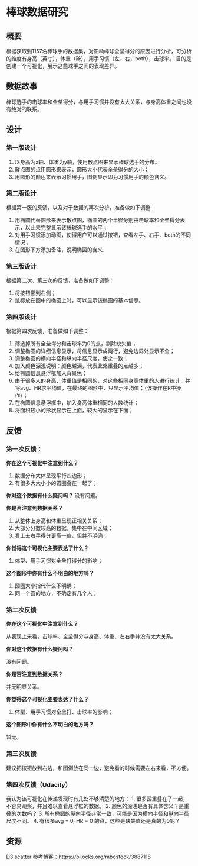 # 棒球数据研究

## 概要

根据获取到1157名棒球手的数据集，对影响棒球全垒得分的原因进行分析，可分析的维度有身高（英寸），体重（磅），用手习惯（左、右，both），击球率。
目的是创建一个可视化，展示这些球手之间的表现差异。

## 数据故事
棒球选手的击球率和全垒得分，与用手习惯并没有太大关系，与身高体重之间也没有绝对的联系。

## 设计

### 第一版设计

1. 以身高为x轴、体重为y轴，使用散点图来显示棒球选手的分布。
2. 散点图的点用圆形来表示，圆形大小代表全垒得分的大小；
3. 用圆形的颜色来表示习惯用手，图例显示即为习惯用手的颜色含义。


### 第二版设计

根据第一版的反馈，以及对于数据的再次分析，准备做如下调整：

1. 用椭圆代替圆形来表示散点图，椭圆的两个半径分别由击球率和全垒得分表示，以此来完整显示该棒球选手的水平；
2. 对用手习惯添加动画，使得用户可以通过按钮，查看左手、右手、both的不同情况；
3. 在图形下方添加备注，说明椭圆的含义.

### 第三版设计

根据第二次、第三次的反馈，准备做如下调整：

1. 将按钮挪到右侧；
2. 鼠标放在图中的椭圆上时，可以显示该椭圆的基本信息。

### 第四版设计

根据第四次反馈，准备做如下调整：

1. 筛选掉所有全垒得分和击球率为0的点，剔除缺失值；
2. 调整椭圆的详细信息显示，将信息显示成两行，避免边界处显示不全；
3. 调整椭圆的横向半径和纵向半径尺度，使之一致；
4. 加入颜色深浅说明：颜色越深，代表此处重叠的点越多；
5. 给椭圆信息悬浮框加入背景色；
6. 由于很多人的身高、体重值是相同的，对这些相同身高体重的人进行统计，并将avg、HR求平均值，在最终的图形中，只显示平均值；（该操作在R中操作）；
7. 在椭圆信息悬浮框中，加入身高体重相同的人数统计；
8. 将面积较小的形状显示在上面，较大的显示在下面；

## 反馈

### 第一次反馈：

**你在这个可视化中注意到什么？**

1. 数据分布大体呈现平行四边形；
2. 有很多大大小小的圆圈叠在一起了；

**你对这个数据有什么疑问吗？**
没有问题。


**你是否注意到数据关系？**

1. 从整体上身高和体重呈现正相关关系；
2. 大部分分数较高的数据，集中在中间区域；
3. 看上去右手得分更高一些，但并不明确；

**你觉得这个可视化主要表达了什么？**

1. 体型、用手习惯对全垒打得分的影响；

**这个图形中你有什么不明白的地方吗？**

1. 圆圈大小指代什么不明确；
2. 同一个圆的地方，不确定有几个人；

### 第二次反馈
**你在这个可视化中注意到什么？**

从表现上来看，击球率、全垒得分与身高、体重、左右手并没有太大关系。

**你对这个数据有什么疑问吗？**

没有问题。

**你是否注意到数据关系？**

并无明显关系。

**你觉得这个可视化主要表达了什么？**

1. 体型、用手习惯对全垒打、击球率的影响；

**这个图形中你有什么不明白的地方吗？**

暂无。

### 第三次反馈

建议把按钮放到右边，和图例放在同一边，避免看的时候需要左右来看，不方便。

### 第四次反馈（Udacity）

我认为该可视化在传递发现时有几处不够清楚的地方：
	1.	很多圆重叠在了一起，不容易观察，并且难以查看悬浮框的数据。
	2.	颜色的深浅是否有具体含义？是重叠的次数吗？
	3.	所有椭圆的纵向半径非常一致，可能是因为横向半径和纵向半径尺度不同。
	4.	有很多avg = 0, HR = 0 的点，这些是缺失值还是真的为0呢？


## 资源
D3 scatter 参考博客：https://bl.ocks.org/mbostock/3887118


